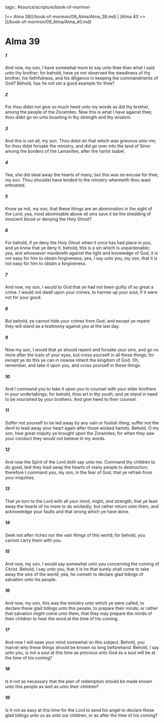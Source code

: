 tags:: #source/scripture/book-of-mormon

[<< Alma 38[(/book-of-mormon/09_Alma/Alma_38.md) | [Alma 40 >>[(/book-of-mormon/09_Alma/Alma_40.md)

# Alma 39

##### 1

And now, my son, I have somewhat more to say unto thee than what I said unto thy brother; for behold, have ye not observed the steadiness of thy brother, his faithfulness, and his diligence in keeping the commandments of God? Behold, has he not set a good example for thee?

##### 2

For thou didst not give so much heed unto my words as did thy brother, among the people of the Zoramites. Now this is what I have against thee; thou didst go on unto boasting in thy strength and thy wisdom.

##### 3

And this is not all, my son. Thou didst do that which was grievous unto me; for thou didst forsake the ministry, and did go over into the land of Siron among the borders of the Lamanites, after the harlot Isabel.

##### 4

Yea, she did steal away the hearts of many; but this was no excuse for thee, my son. Thou shouldst have tended to the ministry wherewith thou wast entrusted.

##### 5

Know ye not, my son, that these things are an abomination in the sight of the Lord; yea, most abominable above all sins save it be the shedding of innocent blood or denying the Holy Ghost?

##### 6

For behold, if ye deny the Holy Ghost when it once has had place in you, and ye know that ye deny it, behold, this is a sin which is unpardonable; yea, and whosoever murdereth against the light and knowledge of God, it is not easy for him to obtain forgiveness; yea, I say unto you, my son, that it is not easy for him to obtain a forgiveness.

##### 7

And now, my son, I would to God that ye had not been guilty of so great a crime. I would not dwell upon your crimes, to harrow up your soul, if it were not for your good.

##### 8

But behold, ye cannot hide your crimes from God; and except ye repent they will stand as a testimony against you at the last day.

##### 9

Now my son, I would that ye should repent and forsake your sins, and go no more after the lusts of your eyes, but cross yourself in all these things; for except ye do this ye can in nowise inherit the kingdom of God. Oh, remember, and take it upon you, and cross yourself in these things.

##### 10

And I command you to take it upon you to counsel with your elder brothers in your undertakings; for behold, thou art in thy youth, and ye stand in need to be nourished by your brothers. And give heed to their counsel.

##### 11

Suffer not yourself to be led away by any vain or foolish thing; suffer not the devil to lead away your heart again after those wicked harlots. Behold, O my son, how great iniquity ye brought upon the Zoramites; for when they saw your conduct they would not believe in my words.

##### 12

And now the Spirit of the Lord doth say unto me: Command thy children to do good, lest they lead away the hearts of many people to destruction; therefore I command you, my son, in the fear of God, that ye refrain from your iniquities;

##### 13

That ye turn to the Lord with all your mind, might, and strength; that ye lead away the hearts of no more to do wickedly; but rather return unto them, and acknowledge your faults and that wrong which ye have done.

##### 14

Seek not after riches nor the vain things of this world; for behold, you cannot carry them with you.

##### 15

And now, my son, I would say somewhat unto you concerning the coming of Christ. Behold, I say unto you, that it is he that surely shall come to take away the sins of the world; yea, he cometh to declare glad tidings of salvation unto his people.

##### 16

And now, my son, this was the ministry unto which ye were called, to declare these glad tidings unto this people, to prepare their minds; or rather that salvation might come unto them, that they may prepare the minds of their children to hear the word at the time of his coming.

##### 17

And now I will ease your mind somewhat on this subject. Behold, you marvel why these things should be known so long beforehand. Behold, I say unto you, is not a soul at this time as precious unto God as a soul will be at the time of his coming?

##### 18

Is it not as necessary that the plan of redemption should be made known unto this people as well as unto their children?

##### 19

Is it not as easy at this time for the Lord to send his angel to declare these glad tidings unto us as unto our children, or as after the time of his coming?
